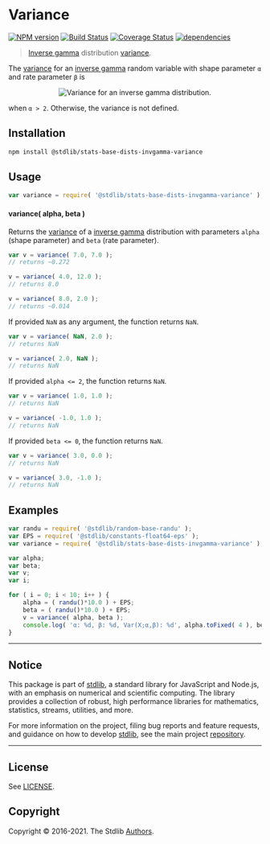<!--

@license Apache-2.0

Copyright (c) 2018 The Stdlib Authors.

Licensed under the Apache License, Version 2.0 (the "License");
you may not use this file except in compliance with the License.
You may obtain a copy of the License at

   http://www.apache.org/licenses/LICENSE-2.0

Unless required by applicable law or agreed to in writing, software
distributed under the License is distributed on an "AS IS" BASIS,
WITHOUT WARRANTIES OR CONDITIONS OF ANY KIND, either express or implied.
See the License for the specific language governing permissions and
limitations under the License.

-->

# Variance

[![NPM version][npm-image]][npm-url] [![Build Status][test-image]][test-url] [![Coverage Status][coverage-image]][coverage-url] [![dependencies][dependencies-image]][dependencies-url]

> [Inverse gamma][invgamma-distribution] distribution [variance][variance].

<!-- Section to include introductory text. Make sure to keep an empty line after the intro `section` element and another before the `/section` close. -->

<section class="intro">

The [variance][variance] for an [inverse gamma][invgamma-distribution] random variable with shape parameter `α` and rate parameter `β` is

<!-- <equation class="equation" label="eq:invgamma_variance" align="center" raw="\operatorname{Var}\left( X \right) = \frac{\beta^{2}}{(\alpha-1)^{2}(\alpha-2)}" alt="Variance for an inverse gamma distribution."> -->

<div class="equation" align="center" data-raw-text="\operatorname{Var}\left( X \right) = \frac{\beta^{2}}{(\alpha-1)^{2}(\alpha-2)}" data-equation="eq:invgamma_variance">
    <img src="https://cdn.rawgit.com/stdlib-js/stdlib/7e0a95722efd9c771b129597380c63dc6715508b/lib/node_modules/@stdlib/stats/base/dists/invgamma/variance/docs/img/equation_invgamma_variance.svg" alt="Variance for an inverse gamma distribution.">
    <br>
</div>

<!-- </equation> -->

when `α > 2`. Otherwise, the variance is not defined.

</section>

<!-- /.intro -->

<!-- Package usage documentation. -->

<section class="installation">

## Installation

```bash
npm install @stdlib/stats-base-dists-invgamma-variance
```

</section>

<section class="usage">

## Usage

```javascript
var variance = require( '@stdlib/stats-base-dists-invgamma-variance' );
```

#### variance( alpha, beta )

Returns the [variance][variance] of a [inverse gamma][invgamma-distribution] distribution with parameters `alpha` (shape parameter) and `beta` (rate parameter).

```javascript
var v = variance( 7.0, 7.0 );
// returns ~0.272

v = variance( 4.0, 12.0 );
// returns 8.0

v = variance( 8.0, 2.0 );
// returns ~0.014
```

If provided `NaN` as any argument, the function returns `NaN`.

```javascript
var v = variance( NaN, 2.0 );
// returns NaN

v = variance( 2.0, NaN );
// returns NaN
```

If provided `alpha <= 2`, the function returns `NaN`.

```javascript
var v = variance( 1.0, 1.0 );
// returns NaN

v = variance( -1.0, 1.0 );
// returns NaN
```

If provided `beta <= 0`, the function returns `NaN`.

```javascript
var v = variance( 3.0, 0.0 );
// returns NaN

v = variance( 3.0, -1.0 );
// returns NaN
```

</section>

<!-- /.usage -->

<!-- Package usage notes. Make sure to keep an empty line after the `section` element and another before the `/section` close. -->

<section class="notes">

</section>

<!-- /.notes -->

<!-- Package usage examples. -->

<section class="examples">

## Examples

<!-- eslint no-undef: "error" -->

```javascript
var randu = require( '@stdlib/random-base-randu' );
var EPS = require( '@stdlib/constants-float64-eps' );
var variance = require( '@stdlib/stats-base-dists-invgamma-variance' );

var alpha;
var beta;
var v;
var i;

for ( i = 0; i < 10; i++ ) {
    alpha = ( randu()*10.0 ) + EPS;
    beta = ( randu()*10.0 ) + EPS;
    v = variance( alpha, beta );
    console.log( 'α: %d, β: %d, Var(X;α,β): %d', alpha.toFixed( 4 ), beta.toFixed( 4 ), v.toFixed( 4 ) );
}
```

</section>

<!-- /.examples -->

<!-- Section to include cited references. If references are included, add a horizontal rule *before* the section. Make sure to keep an empty line after the `section` element and another before the `/section` close. -->

<section class="references">

</section>

<!-- /.references -->

<!-- Section for all links. Make sure to keep an empty line after the `section` element and another before the `/section` close. -->


<section class="main-repo" >

* * *

## Notice

This package is part of [stdlib][stdlib], a standard library for JavaScript and Node.js, with an emphasis on numerical and scientific computing. The library provides a collection of robust, high performance libraries for mathematics, statistics, streams, utilities, and more.

For more information on the project, filing bug reports and feature requests, and guidance on how to develop [stdlib][stdlib], see the main project [repository][stdlib].

---

## License

See [LICENSE][stdlib-license].


## Copyright

Copyright &copy; 2016-2021. The Stdlib [Authors][stdlib-authors].

</section>

<!-- /.stdlib -->

<!-- Section for all links. Make sure to keep an empty line after the `section` element and another before the `/section` close. -->

<section class="links">

[npm-image]: http://img.shields.io/npm/v/@stdlib/stats-base-dists-invgamma-variance.svg
[npm-url]: https://npmjs.org/package/@stdlib/stats-base-dists-invgamma-variance

[test-image]: https://github.com/stdlib-js/stats-base-dists-invgamma-variance/actions/workflows/test.yml/badge.svg
[test-url]: https://github.com/stdlib-js/stats-base-dists-invgamma-variance/actions/workflows/test.yml

[coverage-image]: https://img.shields.io/codecov/c/github/stdlib-js/stats-base-dists-invgamma-variance/main.svg
[coverage-url]: https://codecov.io/github/stdlib-js/stats-base-dists-invgamma-variance?branch=main

[dependencies-image]: https://img.shields.io/david/stdlib-js/stats-base-dists-invgamma-variance
[dependencies-url]: https://david-dm.org/stdlib-js/stats-base-dists-invgamma-variance/main

[stdlib]: https://github.com/stdlib-js/stdlib

[stdlib-authors]: https://github.com/stdlib-js/stdlib/graphs/contributors

[stdlib-license]: https://raw.githubusercontent.com/stdlib-js/stats-base-dists-invgamma-variance/main/LICENSE

[invgamma-distribution]: https://en.wikipedia.org/wiki/Inverse-gamma_distribution

[variance]: https://en.wikipedia.org/wiki/Variance

</section>

<!-- /.links -->
